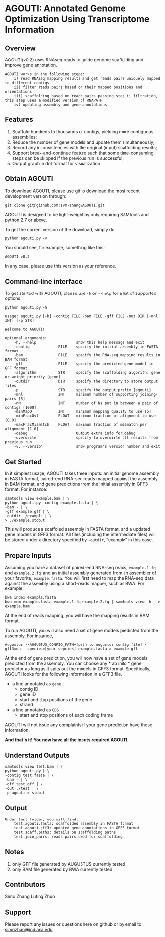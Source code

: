 # **AGOUTI**: Annotated Genome Optimization Using Transcriptome Information

## Overview
AGOUTI(v0.2) uses RNAseq reads to guide genome scaffolding and improve gene annotation.

```
AGOUTI works in the following steps:
	i) read RNAseq mapping results and get reads pairs uniquely mapped to different contigs
	ii) filter reads pairs based on their mapped positions and orientations
	iii) scaffolding based on reads pairs passing step ii filtration, this step uses a modified version of RNAPATH
	iv) updating assembly and gene annotations
```

## Features

1. Scaffold hundreds to thousands of contigs, yielding more contiguous assemblies;
2. Reduce the number of gene models and update them simultaneously;
3. Record any inconsistencies with the original (input) scaffolding results;
4. Support break-and-continue feature such that some time-consuming steps can be skipped if the previous run is successful;
5. Output graph in dot format for visualization

## Obtain AGOUTI

To download AGOUTI, please use git to download the most recent development version through:

    git clone git@github.com:svm-zhang/AGOUTI.git

AGOUTI is designed to be light-weight by only requiring SAMtools and python 2.7 or above.

To get the current version of the download, simply do

    python agouti.py -v

You should see, for example, something like this:

    AGOUTI v0.2

In any case, please use this version as your reference.

## Command-line interface

To get started with AGOUTI, please use `-h` or `--help` for a list of supported options.

    python agouti.py -h

```
usage: agouti.py [-h] -contig FILE -bam FILE -gff FILE -out DIR [-mnl INT] [-p STR]

Welcome to AGOUTI!

optional arguments:
	-h, --help                  show this help message and exit
	-contig             FILE    specify the initial assembly in FASTA format
	-bam                FILE    specify the RNA-seq mapping results in BAM format
	-gff                FILE    specify the predicted gene model in GFF format
    -algorithm          STR     specify the scaffolding algorith: gene or weight priority [gene]
	-outdir             DIR     specify the directory to store output files
	-p                  STR     specify the output prefix [agouti]
	-mnl                INT     minimum number of supporting joining-pairs [5]
    -nN                 INT     number of Ns put in between a pair of contigs [1000]
    -minMapQ            INT     minimum mapping quality to use [5]
    -minFracOvl         FLOAT   minimum fraction of alignment to use [0.0]
    -maxFracMismatch    FLOAT   maximum fraction of mismatch per alignment [1.0]
    -debug                      Output extra info for debug
    -overwrite                  specify to overwirte all results from previous run
    -v, --version               show program's version number and exit
```

## Get Started

In it simplest usage, AGOUTI takes three inputs: an initial genome assembly in FASTA format, paired-end RNA-seq reads mapped against the assembly in BAM format, and gene predictions from the initial assembly in GFF3 format. For instance:

    samtools view example.bam | \
    python agouti.py -contig example.fasta | \
    -bam - | \
    -gff example.gff | \
    -outdir ./example | \
    > ./example.stdout

This will produce a scaffoled assembly in FASTA format, and a updated gene models in GFF3 format. All files (including the intermediate files) will be stored under a directory specified by `-outdir`, "example" in this case.

## Prepare Inputs

Assuming you have a dataset of paired-end RNA-seq reads, `example.1.fq` and `example.2.fq`, and an initial assembly generated from an assembler of your favorite, `example.fasta`. You will first need to map the RNA-seq data against the assembly using a short-reads mapper, such as BWA. For example,

    bwa index example.fasta
    bwa mem example.fasta example.1.fq example.2.fq | samtools view -h - > example.bam

At the end of reads mapping, you will have the mapping results in BAM format.

To run AGOUTI, you will also need a set of gene models predicted from the assembly. For instance,

    Augustus --AUGUSTUS_CONFIG_PATH=[path to augustus config file] -gff3=on --species=[your sepcies] example.fasta > example.gff

At the end of gene prediction, you will now have a set of gene models predicted from the assembly. You can choose any * ab inito * gene predictor as long as it spits out the models in GFF3 format. Specifically, AGOUTI looks for the following information in a GFF3 file.

* a line annotated as `gene`
    * contig ID
    * gene ID
    * start and stop positions of the gene
    * strand
* a line annotated as `CDS`
    * start and stop positions of each coding frame

AGOUTI will not issue any complaints if your gene prediction have these information.

**And that's it! You now have all the inputs required AGOUTI.**

## Understand Outputs

```
samtools view test.bam | \
python agouti.py | \
-contig test.fasta | \
-bam - | \
-gff test.gff | \
-out ./test | \
-p agouti > stdout
```

## Output

```
Under test folder, you will find:
	test.agouti.fasta: scaffolded assembly in FASTA format
	test.agouti.gff3: updated gene annotations in GFF3 format
	test.scaff.paths: details on scaffolding paths
	test.join_pairs: reads pairs used for scaffolding
```

## Notes

1. only GFF file generated by AUGUSTUS currently tested
2. only BAM file generated by BWA currently tested

## Contributors

Simo Zhang
Luting Zhuo

## Support

Please report any issues or questions here on github or by email to simozhan@indiana.edu
